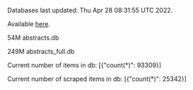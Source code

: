Databases last updated: Thu Apr 28 08:31:55 UTC 2022. 

Available [here](https://github.com/cbeauhilton/ash-db/releases).


54M	abstracts.db

249M	abstracts_full.db

Current number of items in db:
[{"count(*)": 93309}]

Current number of scraped items in db:
[{"count(*)": 25342}]
